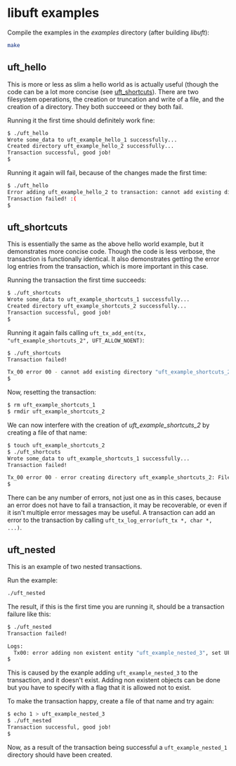 # libuft examples

Compile the examples in the *examples* directory (after building *libuft*):

```sh
make
```

## uft_hello

This is more or less as slim a hello world as is actually useful (though
the code can be a lot more concise (see [uft_shortcuts](#uft_shortcuts)). There
are two filesystem operations, the creation or truncation and write of
a file, and the creation of a directory. They both succeeed or they
both fail.

Running it the first time should definitely work fine:

```sh
$ ./uft_hello
Wrote some_data to uft_example_hello_1 successfully...
Created directory uft_example_hello_2 successfully...
Transaction successful, good job!
$
```

Running it again will fail, because of the changes made the first time:

```sh
$ ./uft_hello
Error adding uft_example_hello_2 to transaction: cannot add existing directory "uft_example_hello_2" to transaction
Transaction failed! :(
$
```

## uft_shortcuts

This is essentially the same as the above hello world example, but it
demonstrates more concise code. Though the code is less verbose, the
transaction is functionally identical. It also demonstrates getting
the error log entries from the transaction, which is more important
in this case.

Running the transaction the first time succeeds:

```sh
$ ./uft_shortcuts
Wrote some_data to uft_example_shortcuts_1 successfully...
Created directory uft_example_shortcuts_2 successfully...
Transaction successful, good job!
$
```

Running it again fails calling `uft_tx_add_ent(tx, "uft_example_shortcuts_2", UFT_ALLOW_NOENT)`:

```sh
$ ./uft_shortcuts
Transaction failed!

Tx_00 error 00 - cannot add existing directory "uft_example_shortcuts_2" to transaction
$
```

Now, resetting the transaction:

```sh
$ rm uft_example_shortcuts_1
$ rmdir uft_example_shortcuts_2
```

We can now interfere with the creation of *uft_example_shortcuts_2* by
creating a file of that name:

```sh
$ touch uft_example_shortcuts_2
$ ./uft_shortcuts
Wrote some_data to uft_example_shortcuts_1 successfully...
Transaction failed!

Tx_00 error 00 - error creating directory uft_example_shortcuts_2: File exists
$
```

There can be any number of errors, not just one as in this cases, because
an error does not have to fail a transaction, it may be recoverable, or
even if it isn't multiple error messages may be useful. A transaction can
add an error to the transaction by calling `uft_tx_log_error(uft_tx *, char *, ...)`.

## uft_nested

This is an example of two nested transactions.

Run the example:

```sh
./uft_nested
```

The result, if this is the first time you are running it, should be a
transaction failure like this:

```sh
$ ./uft_nested
Transaction failed!

Logs:
  Tx00: error adding non existent entity "uft_example_nested_3", set UFT_ALLOW_NOENT if this is allowed
$
```

This is caused by the exanple adding `uft_example_nested_3` to the
transaction, and it doesn't exist. Adding non existent objects can be done
but you have to specify with a flag that it is allowed not to exist.

To make the transaction happy, create a file of that name and try again:

```sh
$ echo 1 > uft_example_nested_3
$ ./uft_nested
Transaction successful, good job!
$
```

Now, as a result of the transaction being successful a `uft_example_nested_1`
directory should have been created.
